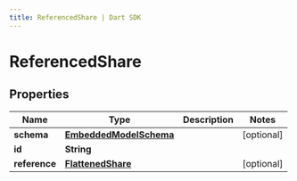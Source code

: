 ```yaml
---
title: ReferencedShare | Dart SDK
---
```


# ReferencedShare

## Properties
Name | Type | Description | Notes
------------ | ------------- | ------------- | -------------
**schema** | [**EmbeddedModelSchema**](EmbeddedModelSchema) |  | [optional] 
**id** | **String** |  | 
**reference** | [**FlattenedShare**](FlattenedShare) |  | [optional] 


